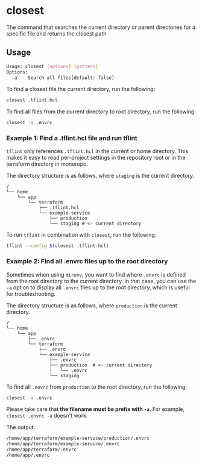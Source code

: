 # closest

The command that searches the current directory or parent directories for a specific file and returns the closest path

## Usage

```sh
Usage: closest [options] [pattern]
Options:
  -a    Search all files[default: false]
```

To find a closest file the current directory, run the following:

```sh
closest .tflint.hcl
```

To find all files from the current directory to root directory, run the following:

```sh
closest -a .envrc
```

### Example 1: Find a .tflint.hcl file and run tflint


`tflint` only references `.tflint.hcl` in the current or home directory.
This makes it easy to read per-project settings in the repository root or in the terraform directory in monorepo.

The directory structure is as follows, where `staging` is the current directory.

```
/
└── home
    └── app
        └── terraform
            ├── .tflint.hcl
            └── example-service
                ├── production
                └── staging # <- current directory
```

To run `tflint` in combination with `closest`, run the following:

```sh
tflint --config $(closest .tflint.hcl)
```

### Example 2: Find all .envrc files up to the root directory

Sometimes when using `direnv`, you want to find where `.envrc` is defined from the root directory to the current directory.
In that case, you can use the `-a` option to display all `.envrc` files up to the root directory, which is useful for troubleshooting.

The directory structure is as follows, where `production` is the current directory.

```
/
└── home
    └── app
        ├── .envrc
        └── terraform
            ├── .envrc
            └── example-service
                ├── .envrc
                ├── production  # <- current directory
                |   └── .envrc
                └── staging
```

To find all `.envrc` from `production` to the root directory, run the following:

```sh
closest -a .envrc
```

Please take care that **the filename must be prefix with `-a`**.
For example, `closest .envrc -a` doesn't work.

The output:

```sh
/home/app/terraform/example-service/production/.envrc
/home/app/terraform/example-service/.envrc
/home/app/terraform/.envrc
/home/app/.envrc
```
